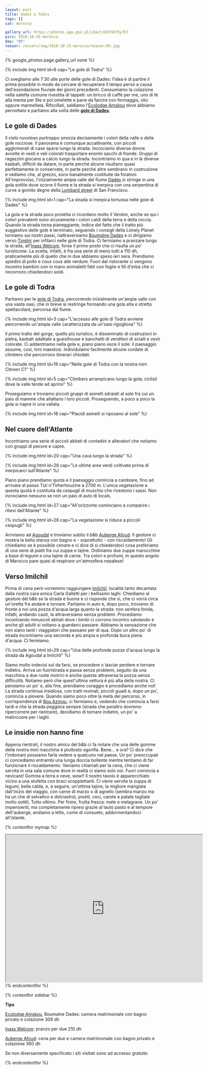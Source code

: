 ```yaml
---
layout: post
title: Dades e Todra
tags: []
cat: morocco

gallery_url: https://photos.app.goo.gl/LQactJDSFSK7Dy7E7
pics: 2018-10-25-morocco
day: "05"
teaser: /assets/img/2018-10-25-morocco/teaser/05.jpg
---
```


{% google_photos page.gallery_url none %}

{% include img.html id=6 cap="Le gole di Todra" %}

Ci svegliamo alle 7:30 alle porte delle gole di Dades: l'idea è di partire il prima possibile in modo da cercare di recuperare il tempo perso a causa dell'esondazione fluviale dei giorni precedenti. Consumiamo la colazione nella saletta comune rivestita di tappeti: un bricco di caffè per me, uno di tè alla menta per Ste e poi omelette e pane da farcire con formaggio, olio oppure marmellata. Rifocillati, saldiamo l'[Ecolodge Amskou](https://amskou-hotel-boumalne-dades-maroc.business.site/) dove abbiamo pernottato e partiamo alla volta delle [**gole di Dades**](https://it.wikipedia.org/wiki/Gole_di_Dades).

## Le gole di Dades

Il cielo nuvoloso purtroppo smorza decisamente i colori della valle e delle gole rocciose. Il panorama è comunque accattivante, con piccoli agglomerati di case sparsi lungo la strada. Incrociamo diverse donne avvolte in vesti e veli colorati trasportare enormi sacchi di fronde. Gruppi di ragazzini giocano a calcio lungo la strada. Incontriamo in qua e in là diverse kasbah, difficili da datare, in parte perché alcune risultano quasi perfettamente in conservate, in parte perché altre sembrano in costruzione e vediamo che, al grezzo, sono banalmente costituite da foratoni. All'improvviso, l'inizialmente ampia valle del fiume [Dades](https://it.wikipedia.org/wiki/Dades) si stringe in una gola sottile dove scorre il fiume e la strada si inerpica con una serpentina di curve a gomito degne della [Lombard street](https://it.wikipedia.org/wiki/Lombard_Street_(San_Francisco)) di San Francisco.

{% include img.html id=1 cap="La strada si inerpica tortuosa nelle gole di Dades" %}

La gola e la strada poco protetta ci ricordano molto il Verdon, anche se qui i colori prevalenti sono sicuramente i colori caldi della terra e della roccia. Quando la strada torna pianeggiante, indice del fatto che il tratto più suggestivo delle gole è terminato, seguendo i consigli della Lonely Planet torniamo sui nostri passi, riattraversiamo [Boumalne Dades](https://it.wikipedia.org/wiki/Boumalne_Dades) e ci dirigiamo verso [Tinghir](https://it.wikipedia.org/wiki/Tinghir) per infilarci nelle gole di Todra. Ci fermiamo a pranzare lungo la strada, all'[Inass Welcom](https://www.facebook.com/p/Restaurant-inass-welcom-100068325044558/?locale=en_GB), forse il primo posto che ci risulta un po' turisticone. La scelta, infatti, è fra una serie di menù tutti a 110 dh, praticamente più di quello che in due abbiamo speso ieri sera. Prendiamo spiedini di pollo e cous cous alle verdure. Fuori dal ristorante ci vengono incontro bambini con in mano animaletti fatti con foglie e fili d'erba che ci rincorrono chiedendoci soldi. 

## Le gole di Todra

Partiamo per le [gole di Todra](https://it.wikipedia.org/wiki/Gole_di_Todra), percorrendo inizialmente un'ampia valle con una vasta oasi, che in breve si restringe formando una gola alta e stretta spettacolare, percorsa dal fiume. 

{% include img.html id=3 cap="L'accesso alle gole di Todra avviene percorrendo un'ampia valle caratterizzata da un'oasi rigogliosa" %}

Il primo tratto del gorge, quello più turistico, è disseminato di costruzioni in pietra, kasbah adattate a guesthouse e banchetti di venditori di scialli e vesti colorate. Ci addentriamo nella gola e, piano piano esce il sole: il paesaggio assume, così, toni maestosi. Individuiamo facilmente alcune cordate di climbers che percorrono itinerari chiodati.

{% include img.html id=19 cap="Nelle gole di Todra con la nostra mini Citroen C1" %}

{% include img.html id=5 cap="Climbers arrampicano lungo la gola; ciclisti dove la valle tende ad aprirsi" %}

Proseguiamo e troviamo piccoli gruppi di asinelli sdraiati al sole fra cui un paio di mamme che allattano i loro piccoli. Proseguendo, a poco a poco la gola si riapre in una vallata.

{% include img.html id=18 cap="Placidi asinelli si riposano al sole" %}

## Nel cuore dell'Atlante

Incontriamo una serie di piccoli abitati di contadini e allevatori che notiamo con gruppi di pecore e capre. 

{% include img.html id=20 cap="Una cava lungo la strada" %}

{% include img.html id=28 cap="Le ultime aree verdi coltivate prima di inerpicarci sull'Atlante" %}

Piano piano prendiamo quota e il paesaggio comincia a cambiare, fino ad arrivare al passo Tizi n’Tirherhouzine a 2706 m. L'unica vegetazione a questa quota è costituita da cespugli di muschio che rivestono i sassi. Non incrociamo nessuno se non un paio di auto di locals. 

{% include img.html id=27 cap="All'orizzonte cominciano a comparire i rilievi dell'Atlante" %}

{% include img.html id=26 cap="La vegetazione si riduce a piccoli cespugli" %}

Arriviamo ad [Agoudal](https://www.evaneos.it/marocco/viaggio/destinazioni/1808-agoudal/) e troviamo subito il b&b [Auberge Afoud](https://www.tripadvisor.fr/Hotel_Review-g6487124-d6431965-Reviews-Auberge_Afoud-Agoudal_Meknes_Tafilalet_Region.html). Il gestore ci mostra la bella stanza con bagno e - soprattutto - con riscaldamento! Gli chiediamo se è possibile cenare e ci dice di sì chiedendoci cosa preferiamo di una serie di piatti fra cui zuppe e tajine. Ordiniamo due zuppe marocchine a base di legumi e una tajine di carne. Tra colori e profumi, in questo angolo di Marocco pare quasi di respirare un'atmosfera nepalese!

## Verso Imilchil

Prima di cena però vorremmo raggiungere [Imilchil](https://it.wikipedia.org/wiki/Imilchil), località tanto decantata dalla nostra cara amica Carla Galletti per i bellissimi laghi. Chiediamo al gestore del b&b se la strada è buona e ci risponde che sì, che ci vorrà circa un'oretta fra andare e tornare. Partiamo in auto e, dopo poco, troviamo di fronte a noi una pozza d'acqua larga quanto la strada: non sembra fonda, infatti, andando cauti, la attraversiamo senza problemi. Procediamo incontrando minuscoli abitati dove i bimbi ci corrono incontro salutando e anche gli adulti si voltano a guardarci passare. Abbiamo la sensazione che non siano tanti i viaggiatori che passano per di qua. Dopo un altro po' di strada incontriamo una seconda e più ampia e profonda buca piena d'acqua. Ci fermiamo.

{% include img.html id=29 cap="Una delle profonde pozze d'acqua lungo la strada da Agoudal a Imilchil" %}

Siamo molto indecisi sul da farsi, se procedere o lasciar perdere e tornare indietro. Arriva un fuoristrada e passa senza problemi, seguito da una macchina a due ruote motrici e anche questa attraversa la pozza senza difficoltà. Notiamo però che quest'ultima vettura è più alta della nostra. Ci pensiamo un po' e, alla fine, prendiamo coraggio e procediamo anche noi! La strada continua insidiosa, con tratti rovinati, piccoli guadi e, dopo un po', comincia a piovere. Quando siamo poco oltre la metà del percorso, in corrispondenza di [Bou Azmou](https://it.wikipedia.org/wiki/Bou_Azmou), ci fermiamo e, vedendo che comincia a farsi tardi e che la strada peggiora sempre (strada che peraltro dovremo ripercorrere per rientrare), decidiamo di tornare indietro, un po' a malincuore per i laghi.

## Le insidie non hanno fine

Appena rientrati, il nostro amico del b&b ci fa notare che una delle gomme della nostra mini macchina è piuttosto sgonfia. Bene... e ora?
Ci dice che l'indomani possiamo farla vedere a qualcuno nel paese. Un po' preoccupati ci concediamo entrambi una lunga doccia bollente mentre tentiamo di far funzionare il riscaldamento. Veniamo chiamati per la cena, che ci viene servita in una sala comune dove in realtà ci siamo solo noi. Fuori comincia a nevicare! Gomma a terra e neve, wow!! Il nostro tavolo è apparecchiato vicino a una stufetta con braci scoppiettanti. Ci viene servita la zuppa di legumi, bella calda, e, a seguire, un'ottima tajine, la migliore mangiata dall'inizio del viaggio, con carne di marzo o di agnello (sembra manzo ma ha un che di selvatico e dolciastro), piselli, ceci, carote e patate tagliate molto sottili. Tutto ottimo. Per finire, frutta fresca: mele e melagrane. Un po' impensieriti, ma completamente ripresi grazie al lauto pasto e al tempore dell'auberge, andiamo a letto, come di consueto, addormentandoci all'istante.

{% contentfor mymap %}
<iframe src="https://www.google.com/maps/d/embed?mid=1mDATbAi6De4gwj9Q1pHprP84HAi_-VuH&ehbc=2E312F" width="640" height="480"></iframe>
{% endcontentfor %}

{% contentfor sidebar %}

**Tips**

[Ecolodge Amskou](https://amskou-hotel-boumalne-dades-maroc.business.site/), Boumalne Dades: camera matrimoniale con bagno privato e colazione 309 dh

[Inass Welcom](https://www.facebook.com/p/Restaurant-inass-welcom-100068325044558/?locale=en_GB): pranzo per due 210 dh

[Auberge Afoud](https://www.tripadvisor.fr/Hotel_Review-g6487124-d6431965-Reviews-Auberge_Afoud-Agoudal_Meknes_Tafilalet_Region.html): cena per due e camera matrimoniale con bagno privato e colazione 360 dh

Se non diversamente specificato i siti visitati sono ad accesso gratuito

{% endcontentfor %}